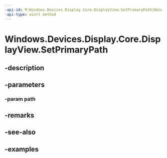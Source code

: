 ```yaml
---
-api-id: M:Windows.Devices.Display.Core.DisplayView.SetPrimaryPath(Windows.Devices.Display.Core.DisplayPath)
-api-type: winrt method
---
```


<!-- Method syntax.
public void DisplayView.SetPrimaryPath(DisplayPath path)
-->

# Windows.Devices.Display.Core.DisplayView.SetPrimaryPath

## -description

## -parameters
### -param path

## -remarks

## -see-also

## -examples

